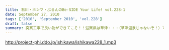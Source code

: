 ```yaml
---
title: 石川・ホンマ・ぶるんのBe-SIDE Your Life! vol.228-1
date: September 27, 2010
tags: ['2010', 'September 2010', 'vol.228']
draft: false
summary: 突貫工事で良い物ができてこそ！！滋賀県は草津・・・（草津温泉じゃないぞ！）で行われる「イナズマロックフェス」に今年は石川サンがお仕事で参加！さらにホンマさんぶるんサンの仕事も取り付けてきたので今週末はビーサイメンバーは琵琶湖のほとりに出現するのだ！NAMAE
---
```


http://project-phi.ddo.jp/ishikawa/ishikawa228_1.mp3